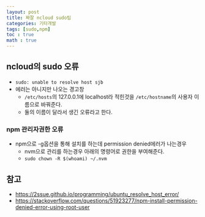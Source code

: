 ```yaml
---
layout: post
title: 짜잘 ncloud sudo팁
categories: 기타개발
tags: [sudo,npm]
toc : true
math : true
---
```



## ncloud의 sudo 오류
- `sudo: unable to resolve host sjb`
- 에러는 아니지만 나오는 경고창
  - `/etc/hosts`의 127.0.0.1에 localhost라 적힌것을 `/etc/hostname`의 사용자 이름으로 바꿔준다.
  - 둘의 이름이 달라서 생긴 오류라고 한다.

### npm 관리자권한 오류
- npm으로 -g옵션을 통해 설치를 하는데 permission denied에러가 나는경우
  - nvm으로 관리를 하는경우 아래의 명령어로 권한을 부여해준다.
  - `sudo chown -R $(whoami) ~/.nvm`

## 참고
- https://2ssue.github.io/programming/ubuntu_resolve_host_error/
- https://stackoverflow.com/questions/51923277/npm-install-permission-denied-error-using-root-user